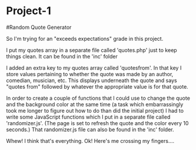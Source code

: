 # Project-1
#Random Quote Generator

So I'm trying for an "exceeds expectations" grade in this project.

I put my quotes array in a separate file called 'quotes.php' just to
keep things clean. It can be found in the 'inc' folder

I added an extra key to my quotes array called 'quotesfrom'. In that key I
store values pertaining to whether the quote was made by an author, comedian,
musician, etc.  This displays underneath the quote and says "quotes from"
followed by whatever the appropriate value is for that quote.

In order to create a couple of functions that I could use to change the quote and
the background color at the same time (a task which embarrassingly took me longer
to figure out how to do than did the initial project) I had to write some JavaScript
functions which I put in a separate file called 'randomizer.js'. (The page is set to refresh the quote and the color every 10 seconds.) That randomizer.js file can
also be found in the 'inc' folder.

Whew! I think that's everything.  Ok! Here's me crossing my fingers....

